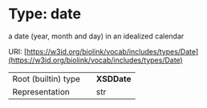 
# Type: date


a date (year, month and day) in an idealized calendar

URI: [https://w3id.org/biolink/vocab/includes/types/Date](https://w3id.org/biolink/vocab/includes/types/Date)

|  |  |  |
| --- | --- | --- |
| Root (builtin) type | | **XSDDate** |
| Representation | | str |
